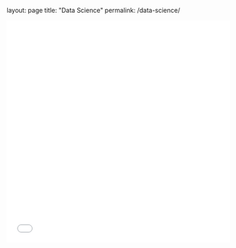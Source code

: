 layout: page
title: "Data Science"
permalink: /data-science/

<iframe src="/assets/img/Bokeh/MA_lo_0_10.html"
    sandbox="allow-same-origin allow-scripts"
    width="100%"
    height="500"
    scrolling="no"
    seamless="seamless"
    frameborder="0">
</iframe>
